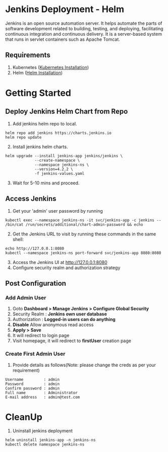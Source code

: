 # Jenkins Deployment - Helm
Jenkins is an open source automation server. It helps automate the parts of software development related to building, testing, and deploying, facilitating continuous integration and continuous delivery. It is a server-based system that runs in servlet containers such as Apache Tomcat.

## Requirements 
1. Kubernetes ([Kubernetes Installation](https://github.com/vinaykagithapu/dockerDepolyments/tree/main/k8s-cluster-kind))
2. Helm ([Helm Installation](../helm/README.md#install-helm))

# Getting Started
## Deploy Jenkins Helm Chart from Repo
1. Add jenkins helm repo to local.
```shell
helm repo add jenkins https://charts.jenkins.io
helm repo update
```
2. Install jenkins helm charts.
```shell 
helm upgrade --install jenkins-app jenkins/jenkins \
             --create-namespace \
             --namespace jenkins-ns \
             --version=4.2.2 \
             -f jenkins-values.yaml
```
3. Wait for 5-10 mins and proceed.

## Access Jenkins
1. Get your 'admin' user password by running
```shell
kubectl exec --namespace jenkins-ns -it svc/jenkins-app -c jenkins -- /bin/cat /run/secrets/additional/chart-admin-password && echo
```
2. Get the Jenkins URL to visit by running these commands in the same shell:
```shell
echo http://127.0.0.1:8080
kubectl --namespace jenkins-ns port-forward svc/jenkins-app 8080:8080
```
3. Access the Jenkins UI at http://127.0.0.1:8080
4. Configure security realm and authorization strategy

## Post Configuration
### Add Admin User 
1. Goto **Dashboard > Manage Jenkins > Configure Global Security**
2. Security Realm : **Jenkins own user database**
3. Authorization  : **Logged-in users can do anything**
4. **Disable** Allow anonymous read access
5. **Apply > Save**
6. It will redirect to login page
7. Visit homepage, it will redirect to **firstUser** creation page

### Create First Admin User
1. Provide details as follows(Note: please change the creds as per your requirement)
```console
Username         : admin
Password         : admin
Confirm password : admin
Full name        : Administrator
E-mail address   : admin@test.com
```

# CleanUp
1. Uninstall jenkins deployment
```shell
helm uninstall jenkins-app -n jenkins-ns
kubectl delete namespace jenkins-ns
```